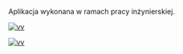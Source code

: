 Aplikacja wykonana w ramach pracy inżynierskiej.


[![vv](https://i.ibb.co/NZL3c7S/Bez-tytu-u.png "vv")](https://i.ibb.co/NZL3c7S/Bez-tytu-u.png "vv")

[![vv](https://i.ibb.co/J5Lg1xg/Bez-tytu-u.png "vv")](https://i.ibb.co/J5Lg1xg/Bez-tytu-u.png "vv")
